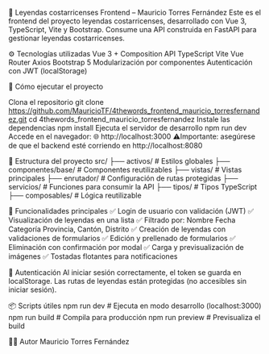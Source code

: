 🎨 Leyendas costarricenses Frontend – Mauricio Torres Fernández Este es el frontend del proyecto leyendas costarricenses, desarrollado con Vue 3, TypeScript, Vite y Bootstrap. Consume una API construida en FastAPI para gestionar leyendas costarricenses.

⚙️ Tecnologías utilizadas Vue 3 + Composition API TypeScript Vite Vue Router Axios Bootstrap 5 Modularización por componentes Autenticación con JWT (localStorage)

🚀 Cómo ejecutar el proyecto

Clona el repositorio git clone https://github.com/MauricioTF/4thewords_frontend_mauricio_torresfernandez.git cd 4thewords_frontend_mauricio_torresfernandez
Instale las dependencias npm install
Ejecuta el servidor de desarrollo npm run dev Accede en el navegador: 🌐 http://localhost:3000
⚠️Importante: asegúrese de que el backend esté corriendo en http://localhost:8080

📁 Estructura del proyecto src/ ├── activos/ # Estilos globales ├── componentes/base/ # Componentes reutilizables ├── vistas/ # Vistas principales ├── enrutador/ # Configuración de rutas protegidas ├── servicios/ # Funciones para consumir la API ├── tipos/ # Tipos TypeScript ├── composables/ # Lógica reutilizable

🧩 Funcionalidades principales ✅ Login de usuario con validación (JWT) ✅ Visualización de leyendas en una lista ✅ Filtrado por: Nombre Fecha Categoría Provincia, Cantón, Distrito ✅ Creación de leyendas con validaciones de formularios ✅ Edición y prellenado de formularios ✅ Eliminación con confirmación por modal ✅ Carga y previsualización de imágenes ✅ Tostadas flotantes para notificaciones

🔐 Autenticación Al iniciar sesión correctamente, el token se guarda en localStorage. Las rutas de leyendas están protegidas (no accesibles sin iniciar sesión).

📦 Scripts útiles npm run dev # Ejecuta en modo desarrollo (localhost:3000) npm run build # Compila para producción npm run preview # Previsualiza el build

🧑‍💻 Autor Mauricio Torres Fernández

